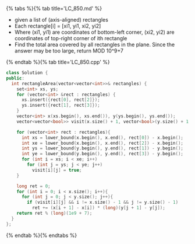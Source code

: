 {% tabs %}{% tab title='LC_850.md' %}

* given a list of (axis-aligned) rectangles
* Each rectangle[i] = [xi1, yi1, xi2, yi2]
* Where (xi1, yi1) are coordinates of bottom-left corner, (xi2, yi2) are coordinates of top-right corner of ith rectangle
* Find the total area covered by all rectangles in the plane. Since the answer may be too large, return MOD 10^9+7

{% endtab %}{% tab title='LC_850.cpp' %}

```cpp
class Solution {
public:
  int rectangleArea(vector<vector<int>>& rectangles) {
    set<int> xs, ys;
    for (vector<int> &rect : rectangles) {
      xs.insert({rect[0], rect[2]});
      ys.insert({rect[1], rect[3]});
    }
    vector<int> x(xs.begin(), xs.end()), y(ys.begin(), ys.end());
    vector<vector<bool>> visit(x.size() + 1, vector<bool>(y.size() + 1, false));

    for (vector<int> rect : rectangles){
      int xs = lower_bound(x.begin(), x.end(), rect[0]) - x.begin();
      int xe = lower_bound(x.begin(), x.end(), rect[2]) - x.begin();
      int ys = lower_bound(y.begin(), y.end(), rect[1]) - y.begin();
      int ye = lower_bound(y.begin(), y.end(), rect[3]) - y.begin();
      for (int i = xs; i < xe; i++)
        for (int j = ys; j < ye; j++)
          visit[i][j] = true;
    }

    long ret = 0;
    for (int i = 0; i < x.size(); i++){
      for (int j = 0; j < y.size(); j++){
        if (visit[i][j] && i != x.size() - 1 && j != y.size() - 1)
          ret += (x[i + 1] - x[i]) * (long)(y[j + 1] - y[j]);
    return ret % (long)(1e9 + 7);
  }
};
```

{% endtab %}{% endtabs %}
